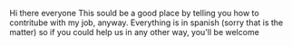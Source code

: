 Hi there everyone
This sould be a good place by telling you how to contritube with my job, anyway. Everything is in spanish (sorry that is the matter) 
so if you could help us in any other way, you'll be welcome
